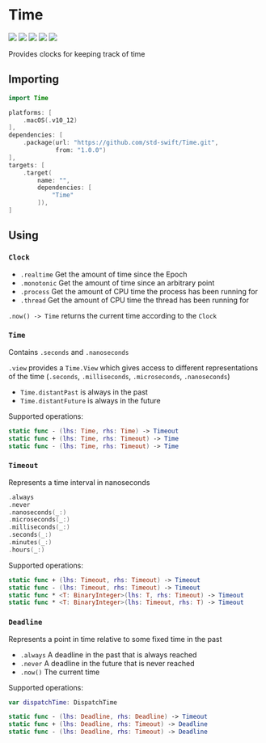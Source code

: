 # Time

[![](https://img.shields.io/badge/Swift-5.0-orange.svg)][1]
[![](https://img.shields.io/badge/os-macOS%20|%20Linux-lightgray.svg)][1]
[![](https://travis-ci.com/std-swift/Time.svg?branch=master)][2]
[![](https://codecov.io/gh/std-swift/Time/branch/master/graph/badge.svg)][3]
[![](https://codebeat.co/badges/2fb32876-8443-4b0b-9948-6babe2ccef97)][4]

[1]: https://swift.org/download/#releases
[2]: https://travis-ci.com/std-swift/Time
[3]: https://codecov.io/gh/std-swift/Time
[4]: https://codebeat.co/projects/github-com-std-swift-time-master

Provides clocks for keeping track of time

## Importing

```Swift
import Time
```

```Swift
platforms: [
	.macOS(.v10_12)
],
dependencies: [
	.package(url: "https://github.com/std-swift/Time.git",
	         from: "1.0.0")
],
targets: [
	.target(
		name: "",
		dependencies: [
			"Time"
		]),
]
```

## Using

### `Clock`

- `.realtime` Get the amount of time since the Epoch
- `.monotonic` Get the amount of time since an arbitrary point
- `.process` Get the amount of CPU time the process has been running for
- `.thread` Get the amount of CPU time the thread has been running for

`.now() -> Time` returns the current time according to the `Clock`

### `Time`

Contains `.seconds` and `.nanoseconds`

`.view` provides a `Time.View` which gives access to different representations of the time (`.seconds`, `.milliseconds`, `.microseconds`, `.nanoseconds`) 

- `Time.distantPast` is always in the past
- `Time.distantFuture` is always in the future

Supported operations:

```Swift
static func - (lhs: Time, rhs: Time) -> Timeout
static func + (lhs: Time, rhs: Timeout) -> Time
static func - (lhs: Time, rhs: Timeout) -> Time
```

### `Timeout`

Represents a time interval in nanoseconds

```Swift
.always
.never
.nanoseconds(_:)
.microseconds(_:)
.milliseconds(_:)
.seconds(_:)
.minutes(_:)
.hours(_:)
```

Supported operations:

```Swift
static func + (lhs: Timeout, rhs: Timeout) -> Timeout
static func - (lhs: Timeout, rhs: Timeout) -> Timeout
static func * <T: BinaryInteger>(lhs: T, rhs: Timeout) -> Timeout
static func * <T: BinaryInteger>(lhs: Timeout, rhs: T) -> Timeout
```

### `Deadline`

Represents a point in time relative to some fixed time in the past

- `.always` A deadline in the past that is always reached
- `.never` A deadline in the future that is never reached
- `.now()` The current time

Supported operations:

```Swift
var dispatchTime: DispatchTime

static func - (lhs: Deadline, rhs: Deadline) -> Timeout
static func + (lhs: Deadline, rhs: Timeout) -> Deadline
static func - (lhs: Deadline, rhs: Timeout) -> Deadline
```
